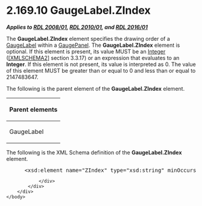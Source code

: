 <html dir="LTR" xmlns:mshelp="http://msdn.microsoft.com/mshelp" xmlns:ddue="http://ddue.schemas.microsoft.com/authoring/2003/5" xmlns:xlink="http://www.w3.org/1999/xlink" xmlns:tool="http://www.microsoft.com/tooltip">
    <head>
        <meta http-equiv="Content-Type" content="text/html; CHARSET=utf-8"></meta>
        <meta name="save" content="history"></meta>
        <title>2.169.10 GaugeLabel.ZIndex</title>
        <xml>
            <mshelp:toctitle title="2.169.10 GaugeLabel.ZIndex"></mshelp:toctitle>
            <mshelp:rltitle title="[MS-RDL]: GaugeLabel.ZIndex"></mshelp:rltitle>
            <mshelp:keyword index="A" term="92acaf41-2a0f-4833-b3aa-403fec32964f"></mshelp:keyword>
            <mshelp:attr name="DCSext.ContentType" value="open specification"></mshelp:attr>
            <mshelp:attr name="AssetID" value="92acaf41-2a0f-4833-b3aa-403fec32964f"></mshelp:attr>
            <mshelp:attr name="TopicType" value="kbRef"></mshelp:attr>
            <mshelp:attr name="DCSext.Title" value="[MS-RDL]: GaugeLabel.ZIndex" />
        </xml>
    </head>
    <body>
        <div id="header">
            <h1 class="heading">2.169.10 GaugeLabel.ZIndex</h1>
        </div>
        <div id="mainSection">
            <div id="mainBody">
                <div id="allHistory" class="saveHistory"></div>
                <div id="sectionSection0" class="section" name="collapseableSection">
                    

<p><b><i>Applies to </i></b><a href="1e855f94-4617-47e4-b89e-0856c6cb420f.htm"><b><i>RDL 2008/01</i></b></a><b><i>,
</i></b><a href="3428e690-a348-4ec7-8a6a-8efb42d2cdee.htm"><b><i>RDL 2010/01</i></b></a><b><i>,
and </i></b><a href="52ce3983-2bfc-4e72-9359-42aaf5fe4509.htm"><b><i>RDL 2016/01</i></b></a></p>

<p>The <b>GaugeLabel.ZIndex</b> element specifies the drawing
order of a <a href="3d97eae8-d903-471f-b151-9cc2bdbe91af.htm">GaugeLabel</a>
within a <a href="f01744d3-79fa-4f30-94bf-a1ffa6bde2ac.htm">GaugePanel</a>.
The <b>GaugeLabel.ZIndex</b> element is optional. If this element is present,
its value MUST be an <a href="176fbb59-c3e2-430c-b1bb-37fd15df813e.htm">Integer</a>
(<a href="https://go.microsoft.com/fwlink/?LinkId=90610">[XMLSCHEMA2]</a>
section 3.3.17) or an expression that evaluates to an <b>Integer</b>. If this
element is not present, its value is interpreted as 0. The value of this
element MUST be greater than or equal to 0 and less than or equal to
2147483647.</p>

<p>The following is the parent element of the <b>GaugeLabel.ZIndex</b>
element. </p>

<table>
 <thead>
  <tr>
   <th>
   <p>Parent elements</p>
   </th>
  </tr>
 </thead>
 <tr>
  <td>
  <p>GaugeLabel</p>
  </td>
 </tr>
</table>

<p>The following is the XML Schema definition of the <b>GaugeLabel.ZIndex</b>
element.</p>

<dl>
<dd>
<div><pre> &lt;xsd:element name=&quot;ZIndex&quot; type=&quot;xsd:string&quot; minOccurs=&quot;0&quot; /&gt;
</pre></div>
</dd></dl>


                </div>
            </div>
        </div>
    </body>
</html>